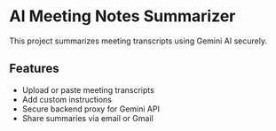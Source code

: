 # AI Meeting Notes Summarizer

This project summarizes meeting transcripts using Gemini AI securely.

## Features
- Upload or paste meeting transcripts
- Add custom instructions
- Secure backend proxy for Gemini API
- Share summaries via email or Gmail
